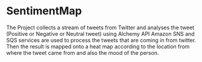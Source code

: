 # SentimentMap

The Project collects a stream of tweets from Twitter and analyses the tweet (Positive or Negative or Neutral tweet) using Alchemy API
Amazon SNS and SQS services are used to process the tweets that are coming in from twitter. Then the result is mapped onto a heat map
according to the location from where the tweet came from and also the mood of the person.
